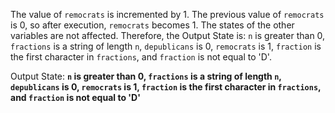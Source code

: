 The value of `remocrats` is incremented by 1. The previous value of `remocrats` is 0, so after execution, `remocrats` becomes 1. The states of the other variables are not affected. Therefore, the Output State is: `n` is greater than 0, `fractions` is a string of length `n`, `depublicans` is 0, `remocrats` is 1, `fraction` is the first character in `fractions`, and `fraction` is not equal to 'D'.

Output State: **`n` is greater than 0, `fractions` is a string of length `n`, `depublicans` is 0, `remocrats` is 1, `fraction` is the first character in `fractions`, and `fraction` is not equal to 'D'**